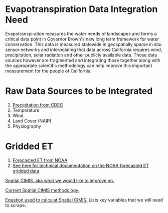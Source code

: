 # Evapotranspiration Data Integration Need
Evapotranspiration measures the water needs of landscapes and forms a critical data point in Governor Brown's new long term framework for water conservation.  This data is measured statewide in geospatially sparse in situ sensor networks and interpolating that data across California requires wind, precipitation, solar radiation and other publicly available data.  Those data sources however are fragmented and integrating those together along with the appropriate scientific methodology can help improve this important measurement for the people of California.

# Raw Data Sources to be Integrated
1. [Precipitation from CDEC](http://cdec.water.ca.gov/misc/RealPrecip.html)
2. Temperature
3. Wind
4. Land Cover (NAIP)
5. Physiography

# Gridded ET
1. [Forecasted ET from NOAA](http://www.wrh.noaa.gov/forecast/evap/FRET/FRET.php?wfo=sto)
2. [See here for technical documentation on the NOAA forecasted ET gridded data](https://www.google.com/url?q=http://ndfd.weather.gov/technical.htm&sa=D&ust=1483383177762000&usg=AFQjCNGG3mUFtYLThq6PzvMVS0Bui8tNlA)

[Spatial CIMIS, aka what we would like to improve on.](http://wwwcimis.water.ca.gov/SpatialData.aspx)

[Current Spatial CIMIS methodology.](https://www.researchgate.net/publication/228669634_Daily_reference_evapotranspiration_for_California_using_satellite_imagery_and_weather_station_measurement_interpolation)

[Equation used to calculat Spatial CIMIS.](http://hydrology1.nmsu.edu/pet/penman-montheith.pdf) Lists key variables that we will need to scrape.
